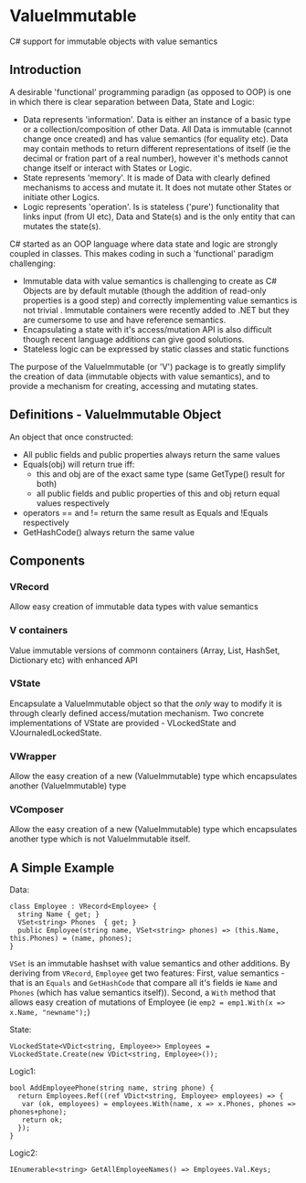 # ValueImmutable
C# support for immutable objects with value semantics

## Introduction

A desirable 'functional' programming paradign (as opposed to OOP) is one in which there is clear separation between Data, State and Logic:
- Data represents 'information'. Data is either an instance of a basic type or a collection/composition of other Data. All Data is immutable (cannot change once created) and has value semantics (for equality etc). Data may contain methods to return different representations of itself (ie the decimal or fration part of a real number), however it's methods cannot change itself or interact with States or Logic.
- State represents 'memory'. It is made of Data with clearly defined mechanisms to access and mutate it. It does not mutate other States or initiate other Logics. 
- Logic represents 'operation'. Is is stateless ('pure') functionality that links input (from UI etc), Data and State(s) and is the only entity that can mutates the state(s).

C# started as an OOP language where data state and logic are strongly coupled in classes. This makes coding in such a 'functional' paradigm challenging:
- Immutable data with value semantics is challenging to create as C# Objects are by default mutable (though the addition of read-only properties is a good step) and correctly implementing value semantics is not trivial . Immutable containers were recently added to .NET but they are cumersome to use and have reference semantics. 
- Encapsulating a state with it's access/mutation API is also difficult though recent language additions can give good solutions.
- Stateless logic can be expressed by static classes and static functions

The purpose of the ValueImmutable (or 'V') package is to greatly simplify the creation of data (immutable objects with value semantics), and to provide a mechanism for creating, accessing and mutating states.

## Definitions - ValueImmutable Object

An object that once constructed:

- All public fields and public properties always return the same values
- Equals(obj) will return true iff:
   - this and obj are of the exact same type (same GetType() result for both)
   - all public fields and public properties of this and obj return equal values respectively
- operators == and != return the same result as Equals and !Equals respectively
- GetHashCode() always return the same value

## Components

### VRecord 

Allow easy creation of immutable data types with value semantics

### V containers

Value immutable versions of commonn containers (Array, List, HashSet, Dictionary etc) with enhanced API

### VState

Encapsulate a ValueImmutable object so that the _only_ way to modify it is through clearly defined access/mutation mechanism. Two concrete implementations of VState are provided - VLockedState and VJournaledLockedState.

### VWrapper

Allow the easy creation of a new (ValueImmutable) type which encapsulates another (ValueImmutable) type 

### VComposer

Allow the easy creation of a new (ValueImmutable) type which encapsulates another type which is not ValueImmutable itself.  


## A Simple Example

Data:
```
class Employee : VRecord<Employee> {
  string Name { get; }
  VSet<string> Phones  { get; }
  public Employee(string name, VSet<string> phones) => (this.Name, this.Phones) = (name, phones);
}
```
`VSet` is an immutable hashset with value semantics and other additions.
By deriving from `VRecord`, `Employee` get two features: 
First, value semantics - that is an `Equals` and `GetHashCode` that compare all it's fields ie `Name` and `Phones` (which has value semantics itself)). 
Second, a `With` method that allows easy creation of mutations of Employee (ie `emp2 = emp1.With(x => x.Name, "newname");`)


State:
```
VLockedState<VDict<string, Employee>> Employees =  VLockedState.Create(new VDict<string, Employee>());
```

Logic1:
```
bool AddEmployeePhone(string name, string phone) {
  return Employees.Ref((ref VDict<string, Employee> employees) => {
   var (ok, employees) = employees.With(name, x => x.Phones, phones => phones+phone);
   return ok;
  });
}
```

Logic2:
```
IEnumerable<string> GetAllEmployeeNames() => Employees.Val.Keys;
```


